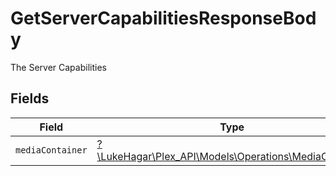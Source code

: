 # GetServerCapabilitiesResponseBody

The Server Capabilities


## Fields

| Field                                                                                              | Type                                                                                               | Required                                                                                           | Description                                                                                        |
| -------------------------------------------------------------------------------------------------- | -------------------------------------------------------------------------------------------------- | -------------------------------------------------------------------------------------------------- | -------------------------------------------------------------------------------------------------- |
| `mediaContainer`                                                                                   | [?\LukeHagar\Plex_API\Models\Operations\MediaContainer](../../Models/Operations/MediaContainer.md) | :heavy_minus_sign:                                                                                 | N/A                                                                                                |